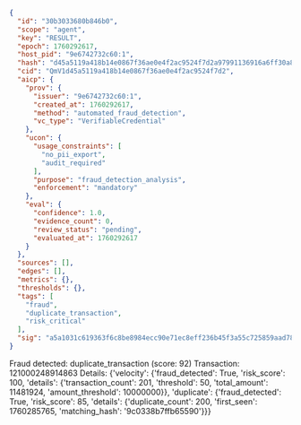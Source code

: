 ```json
{
  "id": "30b3033680b846b0",
  "scope": "agent",
  "key": "RESULT",
  "epoch": 1760292617,
  "host_pid": "9e6742732c60:1",
  "hash": "d45a5119a418b14e0867f36ae0e4f2ac9524f7d2a97991136916a6ff30a85ed5",
  "cid": "QmV1d45a5119a418b14e0867f36ae0e4f2ac9524f7d2",
  "aicp": {
    "prov": {
      "issuer": "9e6742732c60:1",
      "created_at": 1760292617,
      "method": "automated_fraud_detection",
      "vc_type": "VerifiableCredential"
    },
    "ucon": {
      "usage_constraints": [
        "no_pii_export",
        "audit_required"
      ],
      "purpose": "fraud_detection_analysis",
      "enforcement": "mandatory"
    },
    "eval": {
      "confidence": 1.0,
      "evidence_count": 0,
      "review_status": "pending",
      "evaluated_at": 1760292617
    }
  },
  "sources": [],
  "edges": [],
  "metrics": {},
  "thresholds": {},
  "tags": [
    "fraud",
    "duplicate_transaction",
    "risk_critical"
  ],
  "sig": "a5a1031c619363f6c8be8984ecc90e71ec8eff236b45f3a55c725859aad78068"
}
```

Fraud detected: duplicate_transaction (score: 92)
Transaction: 121000248914863
Details: {'velocity': {'fraud_detected': True, 'risk_score': 100, 'details': {'transaction_count': 201, 'threshold': 50, 'total_amount': 11481924, 'amount_threshold': 10000000}}, 'duplicate': {'fraud_detected': True, 'risk_score': 85, 'details': {'duplicate_count': 200, 'first_seen': 1760285765, 'matching_hash': '9c0338b7ffb65590'}}}